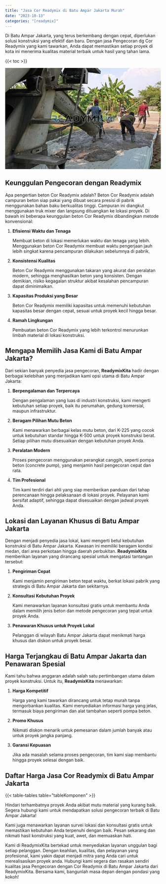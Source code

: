 ```yaml
---
title: "Jasa Cor Readymix di Batu Ampar Jakarta Murah"
date: "2023-10-13"
categories: "[readymix]"
---
```


Di Batu Ampar Jakarta, yang terus berkembang dengan cepat, diperlukan solusi konstruksi yang efektif dan baru. Dengan jasa Pengecoran dg Cor Readymix yang kami tawarkan, Anda dapat memastikan setiap proyek di kota ini menerima kualitas material terbaik untuk hasil yang tahan lama.

{{< toc >}}

![Jasa Cor Readymix di Batu Ampar Jakarta Murah](/images/readymix/cor-readymix-25.jpg)

## Keunggulan Pengecoran dengan Readymix

Apa pengertian beton Cor Readymix adalah? Beton Cor Readymix adalah campuran beton siap pakai yang dibuat secara presisi di pabrik menggunakan bahan baku berkualitas tinggi. Campuran ini diangkut menggunakan truk mixer dan langsung dituangkan ke lokasi proyek. Di bawah ini beberapa keunggulan beton Cor Readymix dibandingkan metode konvensional:

1. **Efisiensi Waktu dan Tenaga**

   Membuat beton di lokasi memerlukan waktu dan tenaga yang lebih. Menggunakan beton Cor Readymix membuat waktu pengerjaan jauh lebih singkat karena pencampuran dilakukan sebelumnya di pabrik.

2. **Konsistensi Kualitas**

   Beton Cor Readymix menggunakan takaran yang akurat dan peralatan modern, sehingga menghasilkan beton yang konsisten. Dengan demikian, risiko kegagalan struktur akibat kesalahan pencampuran dapat diminimalkan.

3. **Kapasitas Produksi yang Besar**

   Beton Cor Readymix memiliki kapasitas untuk memenuhi kebutuhan kapasitas besar dengan cepat, sesuai untuk proyek kecil hingga besar.

4. **Ramah Lingkungan**

   Pembuatan beton Cor Readymix yang lebih terkontrol menurunkan limbah material di lokasi konstruksi.

## Mengapa Memilih Jasa Kami di Batu Ampar Jakarta?

Dari sekian banyak penyedia jasa pengecoran, **ReadymixKita** hadir dengan berbagai kelebihan yang menjadikan kami opsi utama di Batu Ampar Jakarta:

1. **Berpengalaman dan Terpercaya**

   Dengan pengalaman yang luas di industri konstruksi, kami mengerti kebutuhan setiap proyek, baik itu perumahan, gedung komersial, maupun infrastruktur.

2. **Beragam Pilihan Mutu Beton**

   Kami menawarkan berbagai kelas mutu beton, dari K-225 yang cocok untuk kebutuhan standar hingga K-500 untuk proyek konstruksi berat. Setiap pilihan mutu disesuaikan dengan kebutuhan proyek Anda.

3. **Peralatan Modern**

   Proses pengecoran menggunakan perangkat canggih, seperti pompa beton (concrete pump), yang menjamin hasil pengecoran cepat dan rata.

4. **Tim Profesional**

   Tim kami terdiri dari ahli yang siap memberikan panduan dari tahap perencanaan hingga pelaksanaan di lokasi proyek. Pelayanan kami bersifat adaptif, sehingga dapat disesuaikan dengan jadwal proyek Anda.

## Lokasi dan Layanan Khusus di Batu Ampar Jakarta

Dengan menjadi penyedia jasa lokal, kami mengerti betul kebutuhan konstruksi di Batu Ampar Jakarta. Kawasan ini memiliki beragam kondisi medan, dari area perkotaan hingga daerah perbukitan. **ReadymixKita** memberikan layanan yang dirancang spesial untuk mengatasi tantangan tersebut:

1. **Pengiriman Cepat**

   Kami menjamin pengiriman beton tepat waktu, berkat lokasi pabrik yang strategis di Batu Ampar Jakarta dan sekitarnya.

2. **Konsultasi Kebutuhan Proyek**

   Kami menawarkan layanan konsultasi gratis untuk membantu Anda dalam memilih jenis beton dan metode pengecoran yang tepat untuk proyek Anda.

3. **Penawaran Khusus untuk Proyek Lokal**

   Pelanggan di wilayah Batu Ampar Jakarta dapat menikmati harga khusus dan diskon untuk proyek besar.

## Harga Terjangkau di Batu Ampar Jakarta dan Penawaran Spesial

Kami tahu bahwa anggaran adalah salah satu pertimbangan utama dalam proyek konstruksi. Untuk itu, **ReadymixKita** menawarkan:

1. **Harga Kompetitif**

   Harga yang kami tawarkan dirancang untuk tetap murah tanpa mengorbankan kualitas. Kami menyediakan informasi harga yang jelas, termasuk biaya pengiriman dan alat tambahan seperti pompa beton.

2. **Promo Khusus**

   Nikmati diskon menarik untuk pemesanan dalam jumlah banyak atau untuk proyek jangka panjang.

3. **Garansi Kepuasan**

   Jika ada masalah selama proses pengecoran, tim kami siap membantu hingga proyek selesai dengan baik.

## Daftar Harga Jasa Cor Readymix di Batu Ampar Jakarta

{{< table-tables table="tableKomponen" >}}

Hindari terhambatnya proyek Anda akibat mutu material yang kurang baik. Segera hubungi kami untuk mendapatkan solusi pengecoran terbaik di Batu Ampar Jakarta!

Kami juga menawarkan layanan survei lokasi dan konsultasi gratis untuk memastikan kebutuhan Anda terpenuhi dengan baik. Pesan sekarang dan nikmati hasil konstruksi yang kuat, awet, dan memuaskan hati.

Kami di ReadymixKita bertekad untuk menyediakan layanan unggulan bagi setiap pelanggan. Dengan keahlian, kualitas, dan pelayanan yang profesional, kami yakin dapat menjadi mitra yang Anda cari untuk merealisasikan proyek anda. Hubungi kami segera dan rasakan sendiri kualitas jasa Pengecoran dengan Cor Readymix di Batu Ampar Jakarta dari ReadymixKita. Bersama kami, bangunlah masa depan dengan pondasi yang kokoh!